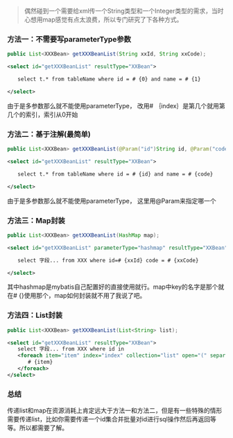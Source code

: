 >偶然碰到一个需要给xml传一个String类型和一个Integer类型的需求，当时心想用map感觉有点太浪费，所以专门研究了下各种方式。

###   方法一：不需要写parameterType参数

```java
public List<XXXBean> getXXXBeanList(String xxId, String xxCode);  
```
```xml
<select id="getXXXBeanList" resultType="XXBean">

　　select t.* from tableName where id = # {0} and name = # {1}  

</select>  
```
由于是多参数那么就不能使用parameterType， 改用# ｛index｝是第几个就用第几个的索引，索引从0开始


###   方法二：基于注解(最简单)
```java
public List<XXXBean> getXXXBeanList(@Param("id")String id, @Param("code")String code);  
```
```xml
<select id="getXXXBeanList" resultType="XXBean">

　　select t.* from tableName where id = # {id} and name = # {code}  

</select>  
```
由于是多参数那么就不能使用parameterType， 这里用@Param来指定哪一个


###   方法三：Map封装
```java
public List<XXXBean> getXXXBeanList(HashMap map);  
```

```xml
<select id="getXXXBeanList" parameterType="hashmap" resultType="XXBean">

　　select 字段... from XXX where id=# {xxId} code = # {xxCode}  

</select>  
```

其中hashmap是mybatis自己配置好的直接使用就行。map中key的名字是那个就在# {}使用那个，map如何封装就不用了我说了吧。

###   方法四：List封装
```java
public List<XXXBean> getXXXBeanList(List<String> list);  

```
```xml
<select id="getXXXBeanList" resultType="XXBean">
　　select 字段... from XXX where id in
　　<foreach item="item" index="index" collection="list" open="(" separator="," close=")">  
　　　　# {item}  
　　</foreach>  
</select> 
```

###   总结
传递list和map在资源消耗上肯定远大于方法一和方法二，但是有一些特殊的情形需要传递list，比如你需要传递一个id集合并批量对id进行sql操作然后再返回等等。所以都需要了解。
